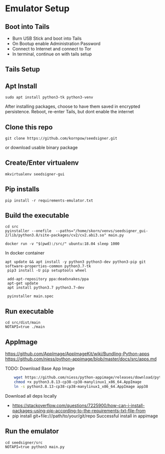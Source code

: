 # Emulator Setup

## Boot into Tails
- Burn USB Stick and boot into Tails
- On Bootup enable Administration Password
- Connect to Internet and connect to Tor
- In terminal, continue on with tails setup

## Tails Setup
## Apt Install
```
sudo apt install python3-tk python3-venv
```
After installing packages, choose to have them saved in encrypted persistence.
Reboot, re-enter Tails, but dont enable the internet

## Clone this repo
```
git clone https://github.com/kornpow/seedsigner.git
```
or download usable binary package

## Create/Enter virtualenv
```
mkvirtualenv seedsigner-gui
```

## Pip installs
```
pip install -r requirements-emulator.txt
```

## Build the executable
```
cd src
pyinstaller --onefile  --paths="/home/skorn/venvs/seedsigner_gui-2/lib/python3.8/site-packages/cv2/cv2.abi3.so" main.py
```

```
docker run -v "$(pwd):/src/" ubuntu:18.04 sleep 1000
```

In docker container
```
apt update && apt install -y python3 python3-dev python3-pip git software-properties-common python3.7-tk
 pip3 install -U pip setuptools wheel

 add-apt-repository ppa:deadsnakes/ppa
 apt-get update
 apt install python3.7 python3.7-dev

 pyinstaller main.spec
```

## Run executable
```
cd src/dist/main
NOTAPI=true ./main
```

## AppImage
https://github.com/AppImage/AppImageKit/wiki/Bundling-Python-apps
https://github.com/niess/python-appimage/blob/master/docs/src/apps.md

TODO:
Download Base App Image
```bash
    wget https://github.com/niess/python-appimage/releases/download/python3.8/python3.8.13-cp38-cp38-manylinux1_x86_64.AppImage
    chmod +x python3.8.13-cp38-cp38-manylinux1_x86_64.AppImage
    ln -s python3.8.13-cp38-cp38-manylinux1_x86_64.AppImage app38
```
Download all deps locally
 - https://stackoverflow.com/questions/7225900/how-can-i-install-packages-using-pip-according-to-the-requirements-txt-file-from
 - pip install git+file:///path/to/your/git/repo
Successful install in appimage

## Run the emulator
```
cd seedsigner/src
NOTAPI=true python3 main.py
```
